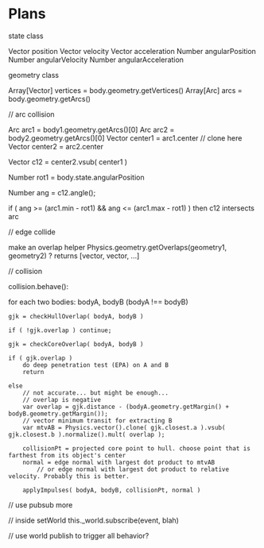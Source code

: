 # Plans

state class

Vector position
Vector velocity
Vector acceleration
Number angularPosition
Number angularVelocity
Number angularAcceleration

geometry class

Array[Vector] vertices = body.geometry.getVertices()
Array[Arc] arcs = body.geometry.getArcs()

// arc collision

Arc arc1 = body1.geometry.getArcs()[0]
Arc arc2 = body2.geometry.getArcs()[0]
Vector center1 = arc1.center // clone here
Vector center2 = arc2.center

Vector c12 = center2.vsub( center1 )

Number rot1 = body.state.angularPosition

Number ang = c12.angle();

if ( ang >= (arc1.min - rot1) && ang <= (arc1.max - rot1) )
    then c12 intersects arc


// edge collide

make an overlap helper
Physics.geometry.getOverlaps(geometry1, geometry2) ?
returns [vector, vector, ...]

// collision

collision.behave():

for each two bodies: bodyA, bodyB (bodyA !== bodyB)
    
    gjk = checkHullOverlap( bodyA, bodyB )

    if ( !gjk.overlap ) continue;

    gjk = checkCoreOverlap( bodyA, bodyB )

    if ( gjk.overlap )
        do deep penetration test (EPA) on A and B
        return

    else
        // not accurate... but might be enough...
        // overlap is negative
        var overlap = gjk.distance - (bodyA.geometry.getMargin() + bodyB.geometry.getMargin());
        // vector minimum transit for extracting B
        var mtvAB = Physics.vector().clone( gjk.closest.a ).vsub( gjk.closest.b ).normalize().mult( overlap );

        collisionPt = projected core point to hull. choose point that is farthest from its object's center
        normal = edge normal with largest dot product to mtvAB
            // or edge normal with largest dot product to relative velocity. Probably this is better.

        applyImpulses( bodyA, bodyB, collisionPt, normal )


// use pubsub more

// inside setWorld
this._world.subscribe(event, blah)

// use world publish to trigger all behavior?


